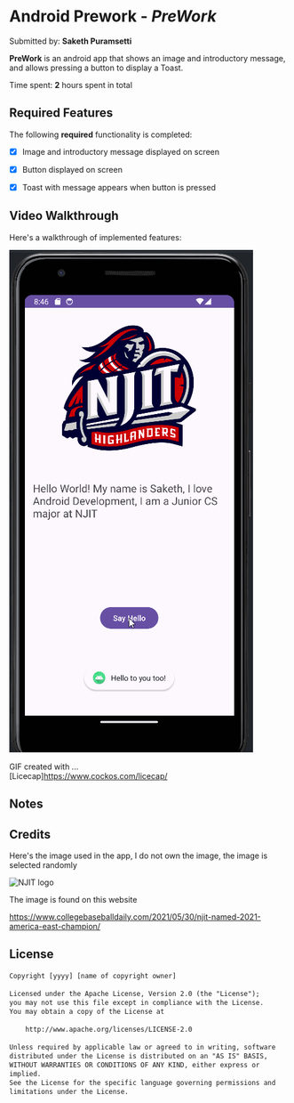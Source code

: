 # Android Prework - *PreWork*

Submitted by: **Saketh Puramsetti**

**PreWork** is an android app that shows an image and introductory message, and allows pressing a button to display a Toast. 

Time spent: **2** hours spent in total

## Required Features

The following **required** functionality is completed:

* [X] Image and introductory message displayed on screen
* [X] Button displayed on screen
* [X] Toast with message appears when button is pressed 


## Video Walkthrough

Here's a walkthrough of implemented features:

<img src='walkthrough.gif' title='Video Walkthrough' alt='Video Walkthrough' />

<!-- Replace this with whatever GIF tool you used! -->
GIF created with ...  
[Licecap]https://www.cockos.com/licecap/

## Notes


## Credits

Here's the image used in the app, I do not own the image, the image is selected randomly

<img src='https://i0.wp.com/www.collegebaseballdaily.com/wp-content/uploads/2021/05/NJIT_Highlanders_logo.svg.png?fit=1170%2C1025&ssl=1' height="200px" width="200px" alt='NJIT logo' />

The image is found on this website

https://www.collegebaseballdaily.com/2021/05/30/njit-named-2021-america-east-champion/

## License

    Copyright [yyyy] [name of copyright owner]

    Licensed under the Apache License, Version 2.0 (the "License");
    you may not use this file except in compliance with the License.
    You may obtain a copy of the License at

        http://www.apache.org/licenses/LICENSE-2.0

    Unless required by applicable law or agreed to in writing, software
    distributed under the License is distributed on an "AS IS" BASIS,
    WITHOUT WARRANTIES OR CONDITIONS OF ANY KIND, either express or implied.
    See the License for the specific language governing permissions and
    limitations under the License.
